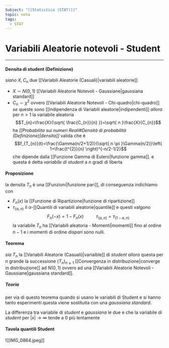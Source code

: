 ```yaml
---
Subject: "[[Statistica (STAT)]]"
topic: nota
tags:
  - STAT
---
```

# Variabili Aleatorie notevoli - Student
---
#### Densita di student (Definizione)
_siano_ $X,C_{n}$ due [[Variabili Aleatorie (Casuali)|variabili aleatorie]] 
- $X \sim N(0,1)$  [[Variabili Aleatorie Notevoli - Gaussiane|gaussiana standard]] 
- $C_{n} \sim \chi^{2}$ ovvero [[Variabili Aleatorie Notevoli - Chi-quadro|chi-quadro]]  
_se_ queste sono [[Indipendenza di Variabili aleatorie|indipendenti]] 
_allora_ per $n>1$ la variabile aleatoria $$T_{n}=\frac{X}{\sqrt{ \frac{C_{n}}{n} }}=\sqrt{ n }\frac{X}{C_{n}}$$ ha _[[Probabilita sui numeri Reali#Densità di probabilità (Definizione)|densita]]_ valida che è $$f_{T_{n}}(t)=\frac{\Gamma(n/2+1/2)}{\sqrt{ n \pi }\Gamma(n/2)}\left( 1+\frac{t^{2}}{n} \right)^{-n/2-1/2}$$ che dipende dalla [[Funzione Gamma di Eulero|funzione gamma]]. e questa è detta _variabile di student_ a $n$ gradi di liberta



#### Proposizione
la densita $T_{n}$ è una [[Funzioni|funzione pari]], di conseguenza indichiamo con 
- $F_{n}(x)$ la [[Funzione di Ripartizione|funzione di ripartizione]] 
- $\tau_{(\alpha,n)}$ il $\alpha$-[[Quantili di variabili aleatorie|quantile]]
 e questi valgono $$F_{n}(-x)=1-F_{n}(x)\ \ \ \ \ \ \ \ \ \ \tau_{(\alpha,n)}=\tau_{(1-a,n)} $$la variabile $T_{n}$ ha [[Variabili aleatoria - Momenti|momenti]] fino al ordine $n-1$ e i momenti di ordine _dispari_ sono nulli. 



#### Teorema 
_sia_ $T_{n}$ la [[Variabili Aleatorie (Casuali)|variaible]] di _student_
_allora_ questa per $n$ grande la successione $(T_{n})_{n\geq 1}$ [[Convergenza in distribuzione|converge in distribuzione]] ad $N(0,1)$ ovvero ad una [[Variabili Aleatorie Notevoli - Gaussiane|gaussiana standard]].

##### Teoria
per via di questo teorema quando si usano le variabili di Student e si hanno tanto esperimenti questa viene sostituita con una _gaussiana standard_.

La differenza tra  variabile di _student_ e _gaussiana_ le due e che la variabile di _student_  per $|x| \to \infty$ tende a $0$ più lentamente 



#### Tavola quantili Student
![[IMG_0864.jpeg]]
 